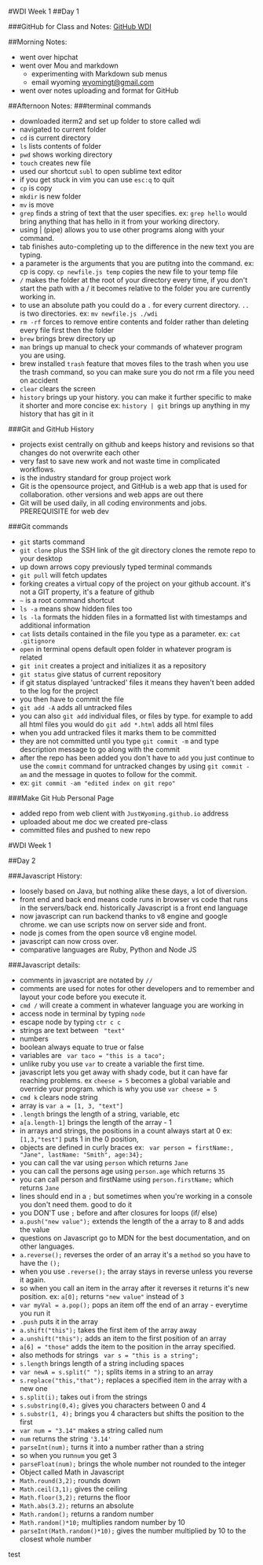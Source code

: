 #WDI Week 1
##Day 1

###GitHub for Class and Notes:
[GitHub WDI](http://github.com/wdi-sea-01)

##Morning Notes:
* went over hipchat
* went over Mou and markdown
	* experimenting with Markdown sub menus
	* email wyoming <wyomingt@gmail.com>
* went over notes uploading and format for GitHub

##Afternoon Notes:
###terminal commands
* downloaded iterm2 and set up folder to store called wdi
* navigated to current folder
* `cd` is current directory
* `ls` lists contents of folder
* `pwd` shows working directory
* `touch` creates new file
* used our shortcut `subl` to open sublime text editor
* if you get stuck in vim you can use `esc:q` to quit
* `cp` is copy
* `mkdir` is new folder
* `mv` is move
* `grep` finds a string of text that the user specifies. ex: `grep hello` would bring anything that has hello in it from your working directory.
* using | (pipe) allows you to use other programs along with your command. 
* tab finishes auto-completing up to the difference in the new text you are typing.
* a parameter is the arguments that you are putitng into the command. ex: cp is copy. `cp newfile.js temp` copies the new file to your temp file
* `/` makes the folder at the root of your directory every time, if you don't start the path with a / it becomes relative to the folder you are currently working in.
* to use an absolute path you could do a `.` for every current directory. `..` is two directories. ex: `mv newfile.js ./wdi`
* `rm -rf` forces to remove entire contents and folder rather than deleting every file first then the folder
* `brew` brings brew directory up
* `man` brings up manual to check your commands of whatever program you are using.
* brew installed `trash` feature that moves files to the trash when you use the trash command, so you can make sure you do not rm a file you need on accident
* `clear` clears the screen
* `history` brings up your history. you can make it further specific to make it shorter and more concise ex: `history | git` brings up anything in my history that has git in it


###Git and GitHub History
* projects exist centrally on github and keeps history and revisions so that changes do not overwrite each other
* very fast to save new work and not waste time in complicated workflows.
* is the industry standard for group project work
* Git is the opensource project, and GitHub is a web app that is used for collaboration.  other versions and web apps are out there
* Git will be used daily, in all coding environments and jobs.  PREREQUISITE for web dev

###Git commands
* `git` starts command
* `git clone` plus the SSH link of the git directory clones the remote repo to your desktop
* up down arrows copy previously typed terminal commands
* `git pull` will fetch updates
* forking creates a virtual copy of the project on your github account.  it's not a GIT property, it's a feature of github
* `~` is a root command shortcut
* `ls -a` means show hidden files too
* `ls -la` formats the hidden files in a formatted list with timestamps and additional information
* `cat` lists details contained in the file you type as a parameter. ex: `cat .gitignore`
* `open` in terminal opens default open folder in whatever program is related
* `git init` creates a project and initializes it as a repository
* `git status` give status of current repository
* if git status displayed 'untracked' files it means they haven't been added to the log for the project
* you then have to commit the file 
* `git add -A` adds all untracked files
* you can also `git add` individual files, or files by type. for example to add all html files you would do `git add *.html` adds all html files
* when you add untracked files it marks them to be committed
* they are not committed until you type `git commit -m` and type description message to go along with the commit
* after the repo has been added you don't have to `add` you just continue to use the `commit` command for untracked changes by using `git commit -am` and the message in quotes to follow for the commit. 
* ex: `git commit -am "edited index on git repo"`

###Make Git Hub Personal Page
* added repo from web client with `JustWyoming.github.io` address
* uploaded about me doc we created pre-class
* committed files and pushed to new repo

#WDI Week 1

##Day 2

###Javascript History:

* loosely based on Java, but nothing alike these days, a lot of diversion.
* front end and back end means code runs in browser vs code that runs in the servers/back end.  historically Javascript is a front end language
* now javascript can run backend thanks to v8 engine and google chrome. we can use scripts now on server side and front.
* node js comes from the open source v8 engine model. 
* javascript can now cross over.
* comparative languages are Ruby, Python and Node JS

###Javascript details:
* comments in javascript are notated by `//` 
* comments are used for notes for other developers and to remember and layout your code before you execute it.
* `cmd /` will create a comment in whatever language you are working in
* access node in terminal by typing `node`
* escape node by typing `ctr c c`
* strings are text between ` "text"`
* numbers
* boolean always equate to true or false
* variables are ` var taco = "this is a taco";`
* unlike ruby you use `var` to create a variable the first time.
* javascript lets you get away with shady code, but it can have far reaching problems. ex `cheese = 5` becomes a global variable and override your program. which is why you use `var cheese = 5`
* `cmd k` clears node string
* array is `var a = [1, 3, "text"]`
* `.length` brings the length of a string, variable, etc
* `a[a.length-1]` brings the length of the array - 1
* in arrays and strings, the positions in a count always start at 0 ex: `[1,3,"test"]` puts 1 in the 0 position,
* objects are defined in curly braces ex: ` var person = firstName:, "Jane", lastName: "Smith", age:34};`
* you can call the var using `person` which returns `Jane`
* you can call the persons age using `person.age` which returns `35`
* you can call person and firstName using `person.firstName;` which returns `Jane`
* lines should end in a `;` but sometimes when you're working in a console you don't need them.  good to do it
* you DON'T use `;` before and after closures for loops (if/ else)
* `a.push("new value");` extends the length of the a array to 8 and adds the value
* questions on Javascript go to MDN for the best documentation, and on other languages.  
* `a.reverse();` reverses the order of an array it's a `method` so you have to have the `();`
* when you use `.reverse();` the array stays in reverse unless you reverse it again.
* so when you call an item in the array after it reverses it returns it's new position. ex: `a[0];` returns `"new value"` instead of `3`
* `var myVal = a.pop();` pops an item off the end of an array - everytime you run it
* `.push` puts it in the array
* `a.shift("this");` takes the first item of the array away
* `a.unshift("this");` adds an item to the first position of an array
* `a[6] = "those"` adds the item to the position in the array specified.
* also methods for strings ` var s = "this is a string";`
* `s.length` brings length  of a string including spaces
* `var newA = s.split(" ");` splits items in a string to an array
* `s.replace("this,"that");` replaces a specified item in the array with a new one
* `s.split(i);` takes out i from the strings
* `s.substring(0,4);` gives you characters between 0 and 4
* `s.substr(1, 4);` brings you 4 characters but shifts the position to the first
* `var num = "3.14"` makes a string called num
* `num` returns the string `'3.14'`
* `parseInt(num);` turns it into a number rather than a string
* so when you run`num` you get 3
* `parseFloat(num);` brings the whole number not rounded to the integer
* Object called Math in Javascript
* `Math.round(3,2);` rounds down
* `Math.ceil(3,1);` gives the ceiling
* `Math.floor(3,2);` returns the floor
* `Math.abs(3.2);` returns an absolute 
* `Math.random();` returns a random number
* `Math.random()*10;` multiplies random number by 10
* `parseInt(Math.random()*10);` gives the number multiplied by 10 to the closest whole number

test






